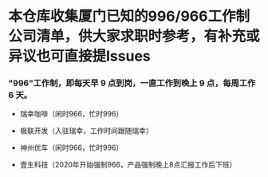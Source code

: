 
# 本仓库收集厦门已知的996/966工作制公司清单，供大家求职时参考，有补充或异议也可直接提Issues

### "996"工作制，即每天早 9 点到岗，一直工作到晚上 9 点，每周工作 6 天。

- 瑞幸咖啡（闲时966，忙时996）

- 极联开发（入驻瑞幸，工作时间跟随瑞幸）

- 神州优车（闲时966，忙时996）

- 壹生科技（2020年开始强制966，产品强制晚上8点汇报工作后下班）
